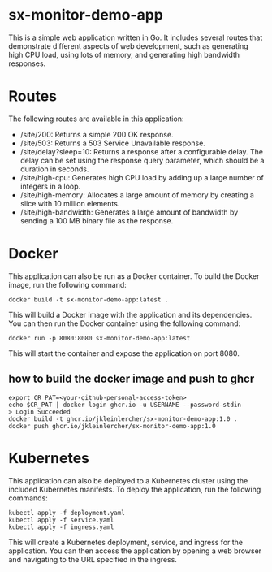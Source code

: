 # sx-monitor-demo-app

This is a simple web application written in Go. It includes several routes that demonstrate different aspects of web development, such as generating high CPU load, using lots of memory, and generating high bandwidth responses.

# Routes

The following routes are available in this application:

- /site/200: Returns a simple 200 OK response.
- /site/503: Returns a 503 Service Unavailable response.
- /site/delay?sleep=10: Returns a response after a configurable delay. The delay can be set using the response query parameter, which should be a duration in seconds.
- /site/high-cpu: Generates high CPU load by adding up a large number of integers in a loop.
- /site/high-memory: Allocates a large amount of memory by creating a slice with 10 million elements.
- /site/high-bandwidth: Generates a large amount of bandwidth by sending a 100 MB binary file as the response.

# Docker

This application can also be run as a Docker container. To build the Docker image, run the following command:

    docker build -t sx-monitor-demo-app:latest .

This will build a Docker image with the application and its dependencies. You can then run the Docker container using the following command:

    docker run -p 8080:8080 sx-monitor-demo-app:latest
    
This will start the container and expose the application on port 8080.

## how to build the docker image and push to ghcr

    export CR_PAT=<your-github-personal-access-token>
    echo $CR_PAT | docker login ghcr.io -u USERNAME --password-stdin
    > Login Succeeded
    docker build -t ghcr.io/jkleinlercher/sx-monitor-demo-app:1.0 .
    docker push ghcr.io/jkleinlercher/sx-monitor-demo-app:1.0
    
# Kubernetes

This application can also be deployed to a Kubernetes cluster using the included Kubernetes manifests. To deploy the application, run the following commands:

    kubectl apply -f deployment.yaml
    kubectl apply -f service.yaml
    kubectl apply -f ingress.yaml

This will create a Kubernetes deployment, service, and ingress for the application. You can then access the application by opening a web browser and navigating to the URL specified in the ingress.
